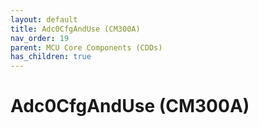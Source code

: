 ```yaml
---
layout: default
title: Adc0CfgAndUse (CM300A)
nav_order: 19
parent: MCU Core Components (CDDs)
has_children: true
---
```

# Adc0CfgAndUse (CM300A)

